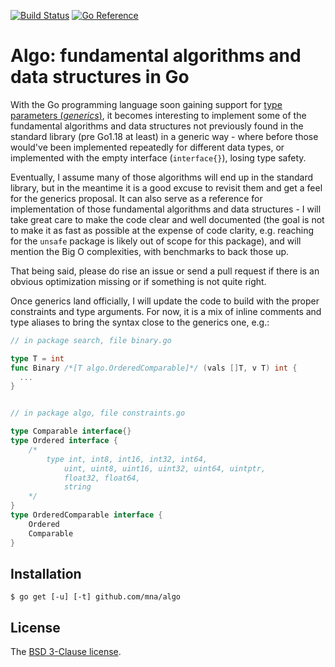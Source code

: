 [![Build Status](https://github.com/mna/algo/actions/workflows/test.yml/badge.svg?branch=main)](https://github.com/mna/algo/actions)
[![Go Reference](https://pkg.go.dev/badge/github.com/mna/algo.svg)](https://pkg.go.dev/github.com/mna/algo)

# Algo: fundamental algorithms and data structures in Go

With the Go programming language soon gaining support for [type parameters
(_generics_)](https://go.googlesource.com/proposal/+/refs/heads/master/design/43651-type-parameters.md),
it becomes interesting to implement some of the fundamental algorithms and data
structures not previously found in the standard library (pre Go1.18 at least)
in a generic way - where before those would've been implemented repeatedly for
different data types, or implemented with the empty interface (`interface{}`),
losing type safety.

Eventually, I assume many of those algorithms will end up in the standard
library, but in the meantime it is a good excuse to revisit them and get a feel
for the generics proposal. It can also serve as a reference for implementation
of those fundamental algorithms and data structures - I will take great care to
make the code clear and well documented (the goal is not to make it as fast as
possible at the expense of code clarity, e.g. reaching for the `unsafe` package
is likely out of scope for this package), and will mention the Big O
complexities, with benchmarks to back those up.

That being said, please do rise an issue or send a pull request if there is an
obvious optimization missing or if something is not quite right.

Once generics land officially, I will update the code to build with the proper
constraints and type arguments. For now, it is a mix of inline comments and
type aliases to bring the syntax close to the generics one, e.g.:

```go
// in package search, file binary.go

type T = int
func Binary /*[T algo.OrderedComparable]*/ (vals []T, v T) int {
  ...
}


// in package algo, file constraints.go

type Comparable interface{}
type Ordered interface {
	/*
		type int, int8, int16, int32, int64,
			uint, uint8, uint16, uint32, uint64, uintptr,
			float32, float64,
			string
	*/
}
type OrderedComparable interface {
	Ordered
	Comparable
}
```

## Installation

    $ go get [-u] [-t] github.com/mna/algo

## License

The [BSD 3-Clause license](http://opensource.org/licenses/BSD-3-Clause).
